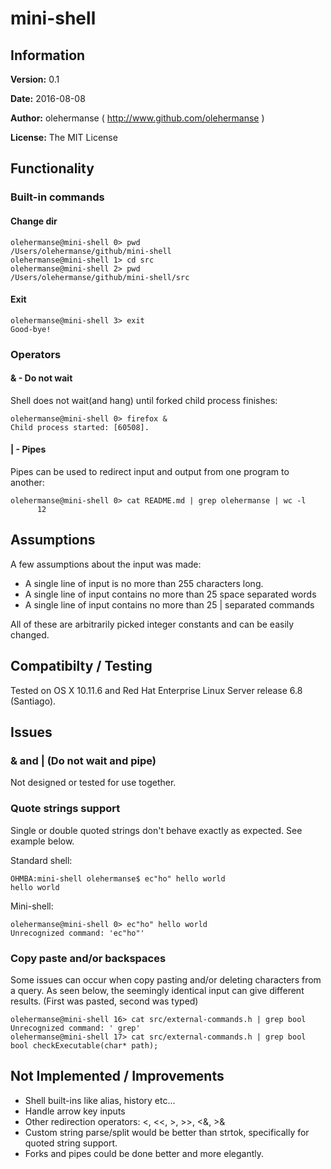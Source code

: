 # mini-shell

## Information
**Version:** 0.1

**Date:** 2016-08-08

**Author:** olehermanse ( http://www.github.com/olehermanse )

**License:** The MIT License

## Functionality
### Built-in commands
#### Change dir
```
olehermanse@mini-shell 0> pwd
/Users/olehermanse/github/mini-shell
olehermanse@mini-shell 1> cd src
olehermanse@mini-shell 2> pwd
/Users/olehermanse/github/mini-shell/src
```
#### Exit
```
olehermanse@mini-shell 3> exit
Good-bye!
```
### Operators
#### & - Do not wait
Shell does not wait(and hang) until forked child process finishes:
```
olehermanse@mini-shell 0> firefox &
Child process started: [60508].
```
#### | - Pipes
Pipes can be used to redirect input and output from one program to another:
```
olehermanse@mini-shell 0> cat README.md | grep olehermanse | wc -l
      12
```

## Assumptions
A few assumptions about the input was made:
* A single line of input is no more than 255 characters long.
* A single line of input contains no more than 25 space separated words
* A single line of input contains no more than 25 | separated commands

All of these are arbitrarily picked integer constants and can be easily changed.

## Compatibilty / Testing
Tested on OS X 10.11.6 and Red Hat Enterprise Linux Server release 6.8 (Santiago).

## Issues
### & and | (Do not wait and pipe)
Not designed or tested for use together.

### Quote strings support
Single or double quoted strings don't behave exactly as expected. See example below.

Standard shell:
```
OHMBA:mini-shell olehermanse$ ec"ho" hello world
hello world
```
Mini-shell:
```
olehermanse@mini-shell 0> ec"ho" hello world
Unrecognized command: 'ec"ho"'
```
### Copy paste and/or backspaces
Some issues can occur when copy pasting and/or deleting characters from a query. As seen below, the seemingly identical input can give different results. (First was pasted, second was typed)

```
olehermanse@mini-shell 16> cat src/external-commands.h | grep bool
Unrecognized command: ' grep'
olehermanse@mini-shell 17> cat src/external-commands.h | grep bool
bool checkExecutable(char* path);
```
## Not Implemented / Improvements
* Shell built-ins like alias, history etc...
* Handle arrow key inputs
* Other redirection operators: <, <<, >, >>, <&, >&
* Custom string parse/split would be better than strtok, specifically for quoted string support.
* Forks and pipes could be done better and more elegantly.
